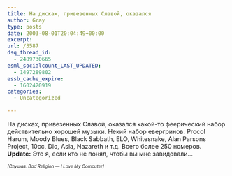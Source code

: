 ```yaml
---
title: На дисках, привезенных Славой, оказался
author: Gray
type: posts
date: 2003-08-01T20:04:49+00:00
excerpt:
url: /3587
dsq_thread_id:
  - 2489730665
esml_socialcount_LAST_UPDATED:
  - 1497289802
essb_cache_expire:
  - 1602420919
categories:
  - Uncategorized

---
```








На дисках, привезенных Славой, оказался какой-то феерический набор действительно хорошей музыки. Некий набор евергринов. Procol Harum, Moody Blues, Black Sabbath, ELO, Whitesnake, Alan Parsons Project, 10cc, Dio, Asia, Nazareth и т.д. Всего более 250 номеров.  
**Update:** Это я, если кто не понял, чтобы вы мне завидовали&#8230;

_<font size="1">[Слушая: Bad Religion &#8212; I Love My Computer]</font>_
